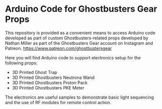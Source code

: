 # Arduino Code for Ghostbusters Gear Props
This repository is provided as a convenient means to access Arduino code developed as part of custom Ghostbusters-related props developed by Nathan Miller as part of the Ghostbusters Gear account on Instagram and Patreon. https://www.patreon.com/ghostbustersgear

Here you will find Arduino code to support electronics setup for the following props:

- 3D Printed Ghost Trap
- 3D Printed Ghostbusters Neutrona Wand
- 3D Printed Ghostbusters Proton Pack
- 3D Printed Ghostbusters PKE Meter

The electronics are useful samples to demonstrate basic light sequencing and the use of RF modules for remote control action.
